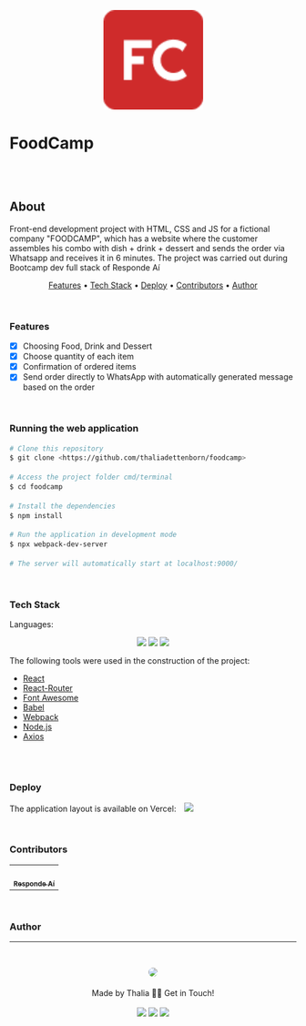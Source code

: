 <p align="center">
  <img src="public/img/favicon.png" width="175" alt="Foodcamp" />
</p>

# FoodCamp
<br>
<br>

## About
<p>
    Front-end development project with HTML, CSS and JS for a fictional company "FOODCAMP", which has a website where the customer assembles his combo with dish + drink + dessert and sends the order via Whatsapp and receives it in 6 minutes. The project was carried out during Bootcamp dev full stack of Responde Aí
</p>

<p align="center">
    <a href="#features">Features</a> •
    <a href="#tech">Tech Stack</a> •
    <a href="#deploy">Deploy</a> •
    <a href="#contributors">Contributors</a> •
    <a href="#author">Author</a>
</p>

<br>

### Features
- [x] Choosing Food, Drink and Dessert<br>
- [x] Choose quantity of each item<br>
- [x] Confirmation of ordered items<br>
- [x] Send order directly to WhatsApp with automatically generated message based on the order

<br>


### Running the web application
```bash
# Clone this repository
$ git clone <https://github.com/thaliadettenborn/foodcamp>

# Access the project folder cmd/terminal
$ cd foodcamp

# Install the dependencies
$ npm install

# Run the application in development mode
$ npx webpack-dev-server

# The server will automatically start at localhost:9000/
```
<br>


### Tech Stack
Languages:<br>
<p align="center">
<img src="https://img.shields.io/badge/html5%20-%23E34F26.svg?&style=for-the-badge&logo=html5&logoColor=white"/>
<img src="https://img.shields.io/badge/css3%20-%231572B6.svg?&style=for-the-badge&logo=css3&logoColor=white"/>
<img src="https://img.shields.io/badge/javascript%20-%23323330.svg?&style=for-the-badge&logo=javascript&logoColor=%23F7DF1E"/>
</p>

The following tools were used in the construction of the project:

- [React](https://pt-br.reactjs.org/)<br>
- [React-Router](https://reactrouter.com/)<br>
- [Font Awesome](https://fontawesome.com/)<br>
- [Babel](https://babeljs.io/)<br>
- [Webpack](https://webpack.js.org/)<br>
- [Node.js](https://nodejs.org/en/)<br>
- [Axios](https://github.com/axios/axios)<br>
<br>

<br>

### Deploy

The application layout is available on Vercel:
<a style='margin-left: 10px;' href='https://foodcamp-pi.vercel.app/' target="_blank">
  <img src='https://img.shields.io/badge/vercel%20-%23000000.svg?&style=for-the-badge&logo=vercel&logoColor=white'>
</a>

<br>

### Contributors
<table>
  <tr>
    <td align="center"><a href="https://github.com/responde-ai"><img style="border-radius: 50%;" src="https://avatars3.githubusercontent.com/u/40724166?s=200&v=4" width="100px;" alt=""/><br /><sub><b>Responde Aí</b></sub></a><br />
  </tr>
</table>

<br>

### Author
---
<br>


<p align='center'>
  <img src="https://avatars0.githubusercontent.com/u/70967247?s=460&u=0684339f0717ae41ce18689351f0215fdf270590&v=4" width="100px;" style="border-radius: 50%;"/>
  <br><br>
  Made by Thalia 👋🏽 Get in Touch!<br><br>
  <a href="https://www.linkedin.com/in/thaliarobertadettenborn/"><img src="https://img.shields.io/badge/linkedin-%230077B5.svg?&style=for-the-badge&logo=linkedin&logoColor=white"/></a>
  <a href="mailto:thalia.born@gmail.com"><img src="https://img.shields.io/badge/gmail-D14836?&style=for-the-badge&logo=gmail&logoColor=white"/></a>
  <a href="https://github.com/thaliadettenborn"><img src="https://img.shields.io/badge/github-%23100000.svg?&style=for-the-badge&logo=github&logoColor=white" /></a>
</p>
